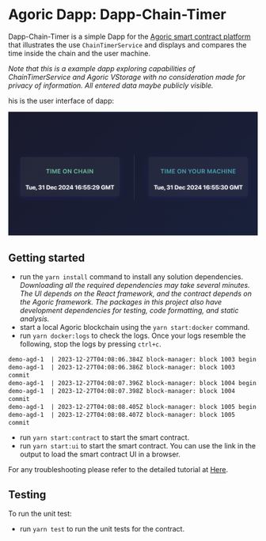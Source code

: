 # Agoric Dapp: Dapp-Chain-Timer

Dapp-Chain-Timer is a simple Dapp for the [Agoric smart contract platform](https://docs.agoric.com/) that illustrates the use `ChainTimerService` and displays and compares the time inside the chain and the user machine.

_Note that this is a example dapp exploring capabilities of ChainTimerService and Agoric VStorage with no consideration made for privacy of information. All entered data maybe publicly visible._

his is the user interface of dapp:

<p align="center">
    <img src="ui/public/ui-dapp.png" alt="Chain Timer Dapp" width="700">
</p>

## Getting started
- run the `yarn install` command to install any solution dependencies. *Downloading all the required dependencies may take several minutes. The UI depends on the React framework, and the contract depends on the Agoric framework. The packages in this project also have development dependencies for testing, code formatting, and static analysis.*
- start a local Agoric blockchain using the `yarn start:docker` command.
- run `yarn docker:logs` to check the logs. Once your logs resemble the following, stop the logs by pressing `ctrl+c`.
```
demo-agd-1  | 2023-12-27T04:08:06.384Z block-manager: block 1003 begin
demo-agd-1  | 2023-12-27T04:08:06.386Z block-manager: block 1003 commit
demo-agd-1  | 2023-12-27T04:08:07.396Z block-manager: block 1004 begin
demo-agd-1  | 2023-12-27T04:08:07.398Z block-manager: block 1004 commit
demo-agd-1  | 2023-12-27T04:08:08.405Z block-manager: block 1005 begin
demo-agd-1  | 2023-12-27T04:08:08.407Z block-manager: block 1005 commit
```
- run `yarn start:contract` to start the smart contract. 
- run `yarn start:ui` to start the smart contract. You can use the link in the output to load the smart contract UI in a browser.

For any troubleshooting please refer to the detailed tutorial at [Here](https://docs.agoric.com/guides/getting-started/).

## Testing

To run the unit test:
- run `yarn test` to run the unit tests for the contract.
